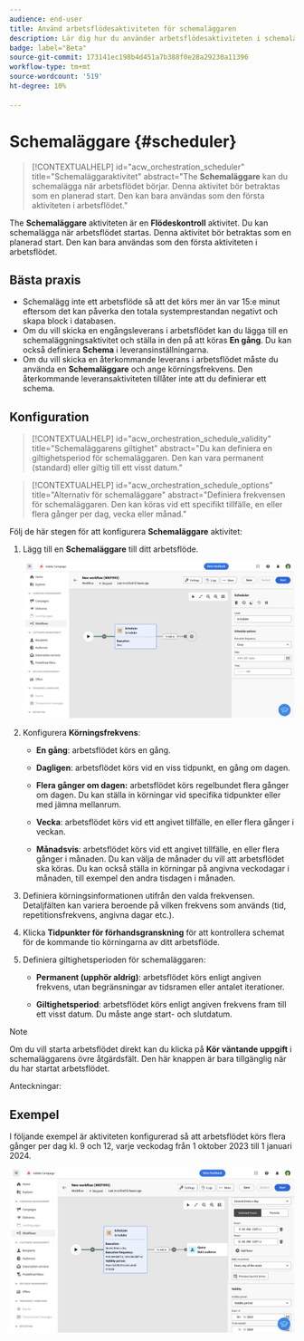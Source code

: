 ```yaml
---
audience: end-user
title: Använd arbetsflödesaktiviteten för schemaläggaren
description: Lär dig hur du använder arbetsflödesaktiviteten i schemaläggaren
badge: label="Beta"
source-git-commit: 173141ec198b4d451a7b388f0e28a29230a11396
workflow-type: tm+mt
source-wordcount: '519'
ht-degree: 10%

---
```



# Schemaläggare {#scheduler}


>[!CONTEXTUALHELP]
>id="acw_orchestration_scheduler"
>title="Schemaläggaraktivitet"
>abstract="The **Schemaläggare** kan du schemalägga när arbetsflödet börjar. Denna aktivitet bör betraktas som en planerad start. Den kan bara användas som den första aktiviteten i arbetsflödet."


The **Schemaläggare** aktiviteten är en **Flödeskontroll** aktivitet. Du kan schemalägga när arbetsflödet startas. Denna aktivitet bör betraktas som en planerad start. Den kan bara användas som den första aktiviteten i arbetsflödet.

## Bästa praxis

* Schemalägg inte ett arbetsflöde så att det körs mer än var 15:e minut eftersom det kan påverka den totala systemprestandan negativt och skapa block i databasen.
* Om du vill skicka en engångsleverans i arbetsflödet kan du lägga till en schemaläggningsaktivitet och ställa in den på att köras **En gång**. Du kan också definiera **Schema** i leveransinställningarna.
* Om du vill skicka en återkommande leverans i arbetsflödet måste du använda en **Schemaläggare** och ange körningsfrekvens. Den återkommande leveransaktiviteten tillåter inte att du definierar ett schema.

## Konfiguration

>[!CONTEXTUALHELP]
>id="acw_orchestration_schedule_validity"
>title="Schemaläggarens giltighet"
>abstract="Du kan definiera en giltighetsperiod för schemaläggaren. Den kan vara permanent (standard) eller giltig till ett visst datum."


>[!CONTEXTUALHELP]
>id="acw_orchestration_schedule_options"
>title="Alternativ för schemaläggare"
>abstract="Definiera frekvensen för schemaläggaren. Den kan köras vid ett specifikt tillfälle, en eller flera gånger per dag, vecka eller månad."

Följ de här stegen för att konfigurera **Schemaläggare** aktivitet:

1. Lägg till en **Schemaläggare** till ditt arbetsflöde.

   ![](../assets/workflow-scheduler.png)

1. Konfigurera **Körningsfrekvens**:

   * **En gång**: arbetsflödet körs en gång.

   * **Dagligen**: arbetsflödet körs vid en viss tidpunkt, en gång om dagen.

   * **Flera gånger om dagen:** arbetsflödet körs regelbundet flera gånger om dagen. Du kan ställa in körningar vid specifika tidpunkter eller med jämna mellanrum.

   * **Vecka**: arbetsflödet körs vid ett angivet tillfälle, en eller flera gånger i veckan.

   * **Månadsvis**: arbetsflödet körs vid ett angivet tillfälle, en eller flera gånger i månaden. Du kan välja de månader du vill att arbetsflödet ska köras.  Du kan också ställa in körningar på angivna veckodagar i månaden, till exempel den andra tisdagen i månaden.

1. Definiera körningsinformationen utifrån den valda frekvensen.  Detaljfälten kan variera beroende på vilken frekvens som används (tid, repetitionsfrekvens, angivna dagar etc.).

1. Klicka **Tidpunkter för förhandsgranskning** för att kontrollera schemat för de kommande tio körningarna av ditt arbetsflöde.

1. Definiera giltighetsperioden för schemaläggaren:

   * **Permanent (upphör aldrig)**: arbetsflödet körs enligt angiven frekvens, utan begränsningar av tidsramen eller antalet iterationer.

   * **Giltighetsperiod**: arbetsflödet körs enligt angiven frekvens fram till ett visst datum. Du måste ange start- och slutdatum.

>[!NOTE]
>
>Om du vill starta arbetsflödet direkt kan du klicka på **Kör väntande uppgift** i schemaläggarens övre åtgärdsfält. Den här knappen är bara tillgänglig när du har startat arbetsflödet.

Anteckningar:


## Exempel

I följande exempel är aktiviteten konfigurerad så att arbetsflödet körs flera gånger per dag kl. 9 och 12, varje veckodag från 1 oktober 2023 till 1 januari 2024.

![](../assets/workflow-scheduler2.png)



